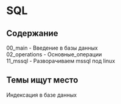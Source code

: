 # SQL      
   
## Содержание      
    
00_main             - Введение в базы данных  
02_operations       - Основные_операции   
11_mssql            - Разворачиваем mssql под linux 


## Темы ищут место
Индексация в базе данных
